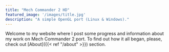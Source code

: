 ```yaml
---
title: "Mech Commander 2 HD"
featured_image: '/images/title.jpg'
description: "A simple OpenGL port (Linux & Windows)."
---
```


Welcome to my website where I post some progress and information about my work on Mech Commander 2 port. To find out how it all began, please, check out [About]({{< ref "/about" >}}) section.
